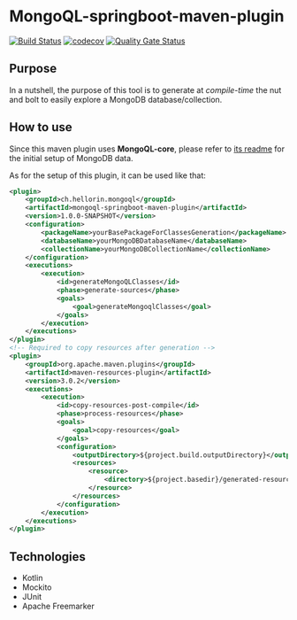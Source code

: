 # MongoQL-springboot-maven-plugin
[![Build Status](https://travis-ci.com/Hellorin/MongoQL-springboot-maven-plugin.svg?branch=master)](https://travis-ci.com/Hellorin/MongoQL-springboot-maven-plugin)
[![codecov](https://codecov.io/gh/Hellorin/MongoQL-springboot-maven-plugin/branch/master/graph/badge.svg)](https://codecov.io/gh/Hellorin/MongoQL-springboot-maven-plugin)
[![Quality Gate Status](https://sonarcloud.io/api/project_badges/measure?project=Hellorin_MongoQL-springboot-maven-plugin&metric=alert_status)](https://sonarcloud.io/dashboard?id=Hellorin_MongoQL-springboot-maven-plugin)

## Purpose
In a nutshell, the purpose of this tool is to generate at *compile-time* the nut and bolt to easily explore a MongoDB database/collection.

## How to use
Since this maven plugin uses **MongoQL-core**, please refer to [its readme](https://github.com/Hellorin/MongoQL-core) for the initial setup of MongoDB data.

As for the setup of this plugin, it can be used like that:
```xml
<plugin>
    <groupId>ch.hellorin.mongoql</groupId>
    <artifactId>mongoql-springboot-maven-plugin</artifactId>
    <version>1.0.0-SNAPSHOT</version>
    <configuration>
        <packageName>yourBasePackageForClassesGeneration</packageName>
        <databaseName>yourMongoDBDatabaseName</databaseName>
        <collectionName>yourMongoDBCollectionName</collectionName>
    </configuration>
    <executions>
        <execution>
            <id>generateMongoQLClasses</id>
            <phase>generate-sources</phase>
            <goals>
                <goal>generateMongoqlClasses</goal>
            </goals>
        </execution>
    </executions>
</plugin>
<!-- Required to copy resources after generation -->
<plugin>
    <groupId>org.apache.maven.plugins</groupId>
    <artifactId>maven-resources-plugin</artifactId>
    <version>3.0.2</version>
    <executions>
        <execution>
            <id>copy-resources-post-compile</id>
            <phase>process-resources</phase>
            <goals>
                <goal>copy-resources</goal>
            </goals>
            <configuration>
                <outputDirectory>${project.build.outputDirectory}</outputDirectory>
                <resources>
                    <resource>
                        <directory>${project.basedir}/generated-resources</directory>
                    </resource>
                </resources>
            </configuration>
        </execution>
    </executions>
</plugin>
```

## Technologies
- Kotlin
- Mockito
- JUnit
- Apache Freemarker
